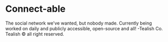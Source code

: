 # Connect-able
The social network we've wanted, but nobody made.
Currently being worked on daily and publicly
accessible, open-source and all!
						-Tealish Co.
Tealish © all right reserved.